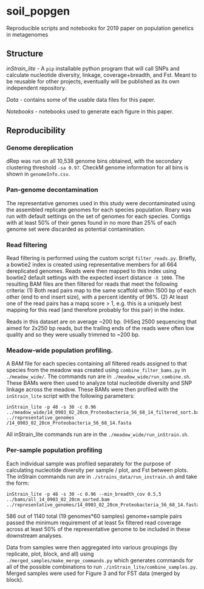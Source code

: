 # soil_popgen
Reproducible scripts and notebooks for 2019 paper on population genetics in metagenomes

## Structure

*inStrain_lite* - A `pip` installable python program that will call SNPs and calculate nucleotide diversity, linkage, coverage+breadth, and Fst.
Meant to be reusable for other projects, eventually will be published as its own independent repository. 

*Data* - contains some of the usable data files for this paper.

*Notebooks* - notebooks used to generate each figure in this paper.

## Reproducibility

### Genome dereplication
dRep was run on all 10,538 genome bins obtained, with the secondary clustering threshold `-sa 0.97`.
CheckM genome information for all bins is shown in `genomeInfo.csv`.

### Pan-genome decontamination 
The representative genomes used in this study were decontaminated using the assembled replicate genomes for each species population. Roary was run with default settings on the set of genomes for each species. Contigs with at least 50% of their genes found in no more than 25% of each genome set were discarded as potential contamination. 

### Read filtering

Read filtering is performed using the custom script `filter_reads.py`. Briefly, a bowtie2 index is created using representative members for all 664 dereplicated genomes. Reads were then mapped to this index using bowtie2 default settings with the expected insert distance `-X 1000`. The resulting BAM files are then filtered for reads that meet the following criteria:
(1) Both read pairs map to the same scaffold within 1500 bp of each other (end to end insert size), with a percent identity of 96%.
(2) At least one of the read pairs has a mapq score > 1, e.g. this is a uniquely best mapping for this read (and therefore probably for this pair) in the index.

Reads in this dataset are on average ~200 bp. (HiSeq 2500 sequencing that aimed for 2x250 bp reads, but the trailing ends of the reads were often low quality and so they were usually trimmed to ~200 bp. 

### Meadow-wide population profiling.

A BAM file for each species containing all filtered reads assigned to that species from the meadow was created using `combine_filter_bams.py` in `./meadow_wide/`.  The commands run are in `./meadow_wide/run_combine.sh`. These BAMs were then used to analyze total nucleotide diversity and SNP linkage across the meadow. These BAMs were then profiled with the `inStrain_lite` script with the following parameters:
```
inStrain_lite -p 48 -s 30 -c 0.96 ../meadow_wide/14_0903_02_20cm_Proteobacteria_56_68_14_filtered_sort.bam  ../representative_genomes
/14_0903_02_20cm_Proteobacteria_56_68_14.fasta
```

All inStrain_lite commands run are in the `./meadow_wide/run_inStrain.sh`. 

### Per-sample population profiling

Each individual sample was profiled separately for the purpose of calculating nucleotide diversity per sample / plot, and Fst between plots. The inStrain commands run are in `./strains_data/run_instrain.sh` and take the form: 
```
inStrain_lite -p 48 -s 30 -c 0.96 --min_breadth_cov 0.5,5 ../bams/all_14_0903_02_20cm_sorted.bam ../representative_genomes/14_0903_02_20cm_Proteobacteria_56_68_14.fasta
```
586 out of 1140 total (19 genomes*60 samples) genome+sample pairs passed the minimum requirement of at least 5x filtered read coverage across at least 50% of the representative genome to be included in these downstream analyses. 

Data from samples were then aggregated into various groupings (by replicate, plot, block, and all) using `./merged_samples/make_merge_commands.py` which generates commands for all of the possible combinations to run `./inStrain_lite/combine_samples.py`. Merged samples were used for Figure 3 and for FST data (merged by block).
